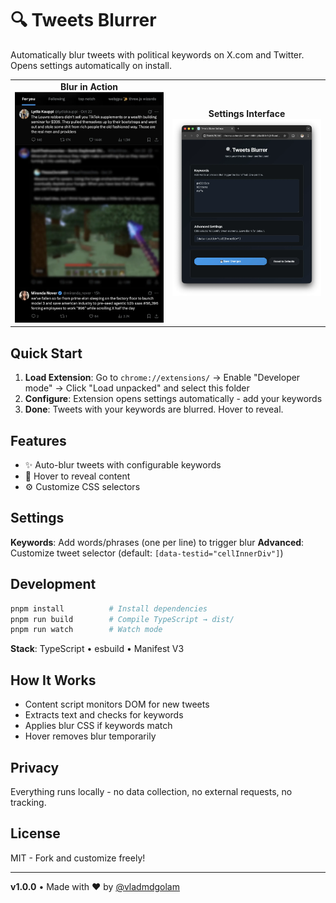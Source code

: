 # 🔍 Tweets Blurrer

Automatically blur tweets with political keywords on X.com and Twitter. Opens settings automatically on install.

<div align="center">
  <table>
    <tr>
      <td width="50%" align="center">
        <b>Blur in Action</b><br>
        <img src="./demo.webp" alt="Demo" width="100%">
      </td>
      <td width="50%" align="center">
        <b>Settings Interface</b><br>
        <img src="./settings.webp" alt="Settings" width="100%">
      </td>
    </tr>
  </table>
</div>

## Quick Start

1. **Load Extension**: Go to `chrome://extensions/` → Enable "Developer mode" → Click "Load unpacked" and select this folder
2. **Configure**: Extension opens settings automatically - add your keywords
3. **Done**: Tweets with your keywords are blurred. Hover to reveal.

## Features

- ✨ Auto-blur tweets with configurable keywords
- 🎯 Hover to reveal content
- ⚙️ Customize CSS selectors

## Settings

**Keywords**: Add words/phrases (one per line) to trigger blur
**Advanced**: Customize tweet selector (default: `[data-testid="cellInnerDiv"]`)

## Development

```bash
pnpm install          # Install dependencies
pnpm run build        # Compile TypeScript → dist/
pnpm run watch        # Watch mode
```

**Stack**: TypeScript • esbuild • Manifest V3

## How It Works

- Content script monitors DOM for new tweets
- Extracts text and checks for keywords
- Applies blur CSS if keywords match
- Hover removes blur temporarily

## Privacy

Everything runs locally - no data collection, no external requests, no tracking.

## License

MIT - Fork and customize freely!

---

**v1.0.0** • Made with ❤️ by [@vladmdgolam](https://twitter.com/vladmdgolam)
